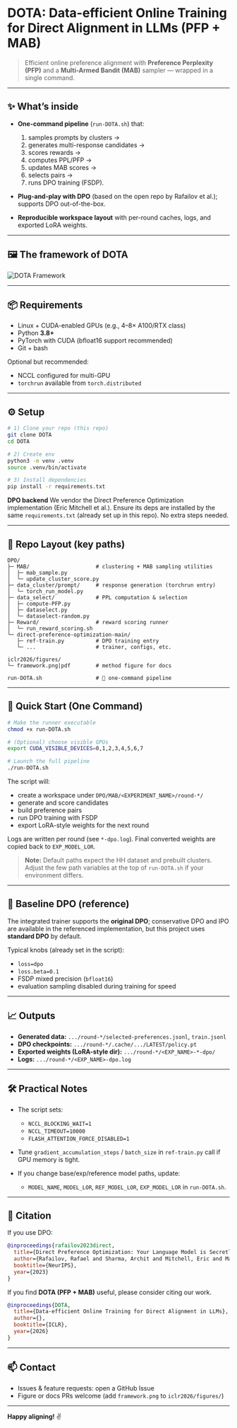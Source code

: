 # DOTA: Data-efficient Online Training for Direct Alignment in LLMs (PFP + MAB)

> Efficient online preference alignment with **Preference Perplexity (PFP)** and a **Multi-Armed Bandit (MAB)** sampler — wrapped in a single command.

---

## ✨ What’s inside

* **One-command pipeline** (`run-DOTA.sh`) that:

  1. samples prompts by clusters →
  2. generates multi-response candidates →
  3. scores rewards →
  4. computes PPL/PFP →
  5. updates MAB scores →
  6. selects pairs →
  7. runs DPO training (FSDP).
* **Plug-and-play with DPO** (based on the open repo by Rafailov et al.); supports DPO out-of-the-box.
* **Reproducible workspace layout** with per-round caches, logs, and exported LoRA weights.

---

## 🖼 The framework of DOTA



![DOTA Framework](framework.png)


---

## 📦 Requirements

* Linux + CUDA-enabled GPUs (e.g., 4–8× A100/RTX class)
* Python **3.8+**
* PyTorch with CUDA (bfloat16 support recommended)
* Git + bash

Optional but recommended:

* NCCL configured for multi-GPU
* `torchrun` available from `torch.distributed`

---

## ⚙️ Setup

```bash
# 1) Clone your repo (this repo)
git clone DOTA
cd DOTA

# 2) Create env
python3 -m venv .venv
source .venv/bin/activate

# 3) Install dependencies
pip install -r requirements.txt
```

**DPO backend**
We vendor the Direct Preference Optimization implementation (Eric Mitchell et al.). Ensure its deps are installed by the same `requirements.txt` (already set up in this repo). No extra steps needed.

---

## 📂 Repo Layout (key paths)

```
DPO/
├─ MAB/                     # clustering + MAB sampling utilities
│  ├─ mab_sample.py
│  └─ update_cluster_score.py
├─ data_cluster/prompt/     # response generation (torchrun entry)
│  └─ torch_run_model.py
├─ data_select/             # PPL computation & selection
│  ├─ compute-PFP.py
│  ├─ dataselect.py
│  └─ dataselect-random.py
├─ Reward/                  # reward scoring runner
│  └─ run_reward_scoring.sh
└─ direct-preference-optimization-main/
   ├─ ref-train.py          # DPO training entry
   └─ ...                   # trainer, configs, etc.

iclr2026/figures/
└─ framework.png|pdf        # method figure for docs

run-DOTA.sh                 # 🔧 one-command pipeline
```

---

## 🚀 Quick Start (One Command)

```bash
# Make the runner executable
chmod +x run-DOTA.sh

# (Optional) choose visible GPUs
export CUDA_VISIBLE_DEVICES=0,1,2,3,4,5,6,7

# Launch the full pipeline
./run-DOTA.sh
```

The script will:

* create a workspace under `DPO/MAB/<EXPERIMENT_NAME>/round-*/`
* generate and score candidates
* build preference pairs
* run DPO training with FSDP
* export LoRA-style weights for the next round

Logs are written per round (see `*-dpo.log`). Final converted weights are copied back to `EXP_MODEL_LOR`.

> **Note:** Default paths expect the HH dataset and prebuilt clusters. Adjust the few path variables at the top of `run-DOTA.sh` if your environment differs.

---

## 🧪 Baseline DPO (reference)

The integrated trainer supports the **original DPO**; conservative DPO and IPO are available in the referenced implementation, but this project uses **standard DPO** by default.

Typical knobs (already set in the script):

* `loss=dpo`
* `loss.beta=0.1`
* FSDP mixed precision (`bfloat16`)
* evaluation sampling disabled during training for speed

---

## 📈 Outputs

* **Generated data:** `.../round-*/selected-preferences.jsonl`, `train.jsonl`
* **DPO checkpoints:** `.../round-*/.cache/.../LATEST/policy.pt`
* **Exported weights (LoRA-style dir):** `.../round-*/<EXP_NAME>-*-dpo/`
* **Logs:** `.../round-*/<EXP_NAME>-dpo.log`

---

## 🛠 Practical Notes

* The script sets:

  * `NCCL_BLOCKING_WAIT=1`
  * `NCCL_TIMEOUT=10000`
  * `FLASH_ATTENTION_FORCE_DISABLED=1`
* Tune `gradient_accumulation_steps` / `batch_size` in `ref-train.py` call if GPU memory is tight.
* If you change base/exp/reference model paths, update:

  * `MODEL_NAME`, `MODEL_LOR`, `REF_MODEL_LOR`, `EXP_MODEL_LOR` in `run-DOTA.sh`.

---

## 📜 Citation

If you use DPO:

```bibtex
@inproceedings{rafailov2023direct,
  title={Direct Preference Optimization: Your Language Model is Secretly a Reward Model},
  author={Rafailov, Rafael and Sharma, Archit and Mitchell, Eric and Manning, Christopher D and Ermon, Stefano and Finn, Chelsea},
  booktitle={NeurIPS},
  year={2023}
}
```

If you find **DOTA (PFP + MAB)** useful, please consider citing our work.
```bibtex
@inproceedings{DOTA,
  title={Data-efficient Online Training for Direct Alignment in LLMs},
  author={},
  booktitle={ICLR},
  year={2026}
}
```

---

## 📫 Contact

* Issues & feature requests: open a GitHub Issue
* Figure or docs PRs welcome (add `framework.png` to `iclr2026/figures/`)

---

**Happy aligning!** ✌️
